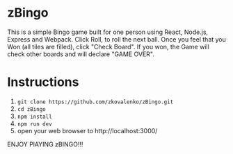 # zBingo

This is a simple Bingo game built for one person using React, Node.js, Express and Webpack.
Click Roll, to roll the next ball. Once you feel that you Won (all tiles are filled), click "Check Board".  If you won, the Game will check other boards and will declare "GAME OVER".

# Instructions
1. `git clone https://github.com/zkovalenko/zBingo.git`
2. `cd zBingo`
3. `npm install`
5. `npm run dev`
6. open your web browser to http://localhost:3000/


ENJOY PlAYING zBINGO!!!